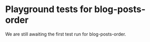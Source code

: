 # Playground tests for blog-posts-order
We are still awaiting the first test run for blog-posts-order.
